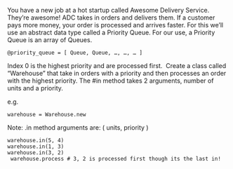 You have a new job at a hot startup called Awesome Delivery Service. They’re awesome! ADC takes in orders and delivers them. If a customer pays more money, your order is processed and arrives faster. For this we’ll use an abstract data type called a Priority Queue. For our use, a Priority Queue is an array of Queues.

```
@priority_queue = [ Queue, Queue, …, …, … ]
```

Index 0 is the highest priority and are processed first.  Create a class called “Warehouse” that take in orders with a priority and then processes an order with  the highest priority. The #in method takes 2 arguments, number of units and a priority.

e.g. 
```
warehouse = Warehouse.new
```

Note: .in method arguments are: ( units, priority ) 
```
warehouse.in(5, 4)
warehouse.in(1, 3)
warehouse.in(3, 2)
 warehouse.process # 3, 2 is processed first though its the last in!
```

